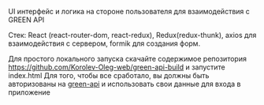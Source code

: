 UI интерфейс и логика на стороне пользователя для взаимодействия с GREEN API

Стек: React (react-router-dom, react-redux), Redux(redux-thunk), axios для взаимодействия с сервером, formik для создания форм.

Для простого локального запуска скачайте содержимое репозитория https://github.com/Korolev-Oleg-web/green-api-build и запустите index.html 
Для того, чтобы все сработало, вы должны быть авторизованы на [green-api](https://console.green-api.com/instanceList) и использовать свои данные для входа в приложение
